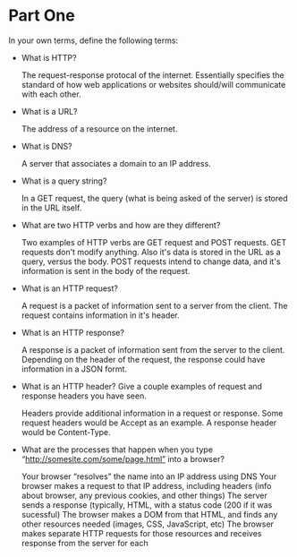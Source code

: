 # Part One

In your own terms, define the following terms:

- What is HTTP?

    The request-response protocal of the internet. Essentially specifies the standard of how web applications or websites should/will communicate with each other. 
- What is a URL?

    The address of a resource on the internet. 

- What is DNS?

    A server that associates a domain to an IP address.

- What is a query string?

    In a GET request, the query (what is being asked of the server) is stored in the URL itself. 

- What are two HTTP verbs and how are they different?

    Two examples of HTTP verbs are GET request and POST requests. GET requests don't modify anything. Also it's data is stored in the URL as a query, versus the body.  POST requests intend to change data, and it's information is sent in the body of the request. 

- What is an HTTP request?

    A request is a packet of information sent to a server from the client. The request contains information in it's header.

- What is an HTTP response?

    A response is a packet of information sent from the server to the client. Depending on the header of the request, the response could have information in a JSON formt. 

- What is an HTTP header? Give a couple examples of request and response headers you have seen.

    Headers provide additional information in a request or response. Some request headers would be Accept as an example. A response header would be Content-Type. 

- What are the processes that happen when you type “http://somesite.com/some/page.html” into a browser?

    Your browser “resolves” the name into an IP address using DNS
Your browser makes a request to that IP address, including headers (info about browser, any previous cookies, and other things)
The server sends a response (typically, HTML, with a status code (200 if it was sucessful)
The browser makes a DOM from that HTML, and finds any other resources needed (images, CSS, JavaScript, etc)
The browser makes separate HTTP requests for those resources and receives response from the server for each